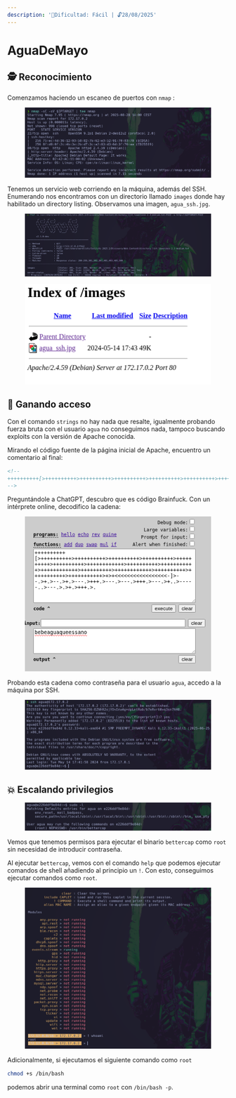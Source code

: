 ```yaml
---
description: '🧠Dificultad: Fácil | 🔓28/08/2025'
---
```


# AguaDeMayo

## 🕵️ Reconocimiento

Comenzamos haciendo un escaneo de puertos con `nmap` :

<figure><img src="../../.gitbook/assets/image (12) (1) (1).png" alt=""><figcaption></figcaption></figure>

Tenemos un servicio web corriendo en la máquina, además del SSH. Enumerando nos encontramos con un directorio llamado `images` donde hay habilitado un directory listing. Observamos una imagen, `agua_ssh.jpg`.

<figure><img src="../../.gitbook/assets/image (13) (1) (1).png" alt=""><figcaption></figcaption></figure>

<div align="left"><figure><img src="../../.gitbook/assets/image (14) (1) (1).png" alt=""><figcaption></figcaption></figure></div>

## 🚪 Ganando acceso

Con el comando `strings` no hay nada que resalte, igualmente probando fuerza bruta con el usuario `agua` no conseguimos nada, tampoco buscando exploits con la versión de Apache conocida.

Mirando el código fuente de la página inicial de Apache, encuentro un comentario al final:

```html
<!--
++++++++++[>++++++++++>++++++++++>++++++++++>++++++++++>++++++++++>++++++++++>++++++++++++>++++++++++>+++++++++++>++++++++++++>++++++++++>++++++++++++>++++++++++>+++++++++++>+++++++++++>+>+<<<<<<<<<<<<<<<<<-]>--.>+.>--.>+.>---.>+++.>---.>---.>+++.>---.>+..>-----..>---.>.>+.>+++.>.
-->
```

Preguntándole a ChatGPT, descubro que es código Brainfuck. Con un intérprete online, decodifico la cadena:

<div align="left"><figure><img src="../../.gitbook/assets/image (15) (1).png" alt=""><figcaption></figcaption></figure></div>

Probando esta cadena como contraseña para el usuario `agua`, accedo a la máquina por SSH.

<figure><img src="../../.gitbook/assets/image (16) (1).png" alt=""><figcaption></figcaption></figure>

## 💥 Escalando privilegios

<figure><img src="../../.gitbook/assets/image (17) (1).png" alt=""><figcaption></figcaption></figure>

Vemos que tenemos permisos para ejecutar el binario `bettercap` como `root` sin necesidad de introducir contraseña.&#x20;

Al ejecutar `bettercap`, vemos con el comando `help` que podemos ejecutar comandos de shell añadiendo al principio un `!`. Con esto, conseguimos ejecutar comandos como `root`.

<figure><img src="../../.gitbook/assets/image (19).png" alt=""><figcaption></figcaption></figure>

Adicionalmente, si ejecutamos el siguiente comando como `root`

```bash
chmod +s /bin/bash
```

podemos abrir una terminal como `root` con `/bin/bash -p`.
